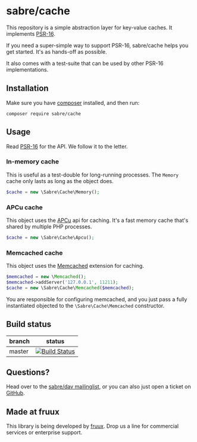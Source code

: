 sabre/cache
===========

This repository is a simple abstraction layer for key-value caches. It
implements [PSR-16][5].

If you need a super-simple way to support PSR-16, sabre/cache helps you get
started. It's as hands-off as possible.

It also comes with a test-suite that can be used by other PSR-16
implementations.

Installation
------------

Make sure you have [composer][1] installed, and then run:

    composer require sabre/cache


Usage
-----

Read [PSR-16][5] for the API. We follow it to the letter.


### In-memory cache

This is useful as a test-double for long-running processes. The `Memory` cache
only lasts as long as the object does.

```php
$cache = new \Sabre\Cache\Memory();
```


### APCu cache

This object uses the [APCu][6] api for caching. It's a fast memory cache that's
shared by multiple PHP processes.

```php
$cache = new \Sabre\Cache\Apcu();
```


### Memcached cache

This object uses the [Memcached][6] extension for caching.

```php
$memcached = new \Memcached();
$memcached->addServer('127.0.0.1', 11211);
$cache = new \Sabre\Cache\Memcached($memcached);
```

You are responsible for configuring memcached, and you just pass a fully
instantiated objected to the `\Sabre\Cache\Memcached` constructor.


Build status
------------

| branch | status |
| ------ | ------ |
| master | [![Build Status](https://travis-ci.org/sabre-io/cache.svg?branch=master)](https://travis-ci.org/sabre-io/cache) |


Questions?
----------

Head over to the [sabre/dav mailinglist][2], or you can also just open a ticket
on [GitHub][3].


Made at fruux
-------------

This library is being developed by [fruux][4]. Drop us a line for commercial
services or enterprise support.

[1]: http://getcomposer.org/
[2]: http://groups.google.com/group/sabredav-discuss
[3]: https://github.com/fruux/sabre-cache/issues/
[4]: https://fruux.com/
[5]: https://github.com/php-fig/fig-standards/blob/master/accepted/PSR-16-simple-cache.md
[6]: http://php.net/apcu
